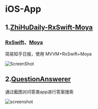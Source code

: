 # iOS-App

## 1.[ZhiHuDaily-RxSwift-Moya](https://github.com/Xiaoye220/iOS-App/tree/master/ZhiHuDaily-RxSwift-Moya)

### [RxSwift](https://github.com/ReactiveX/RxSwift)、[Moya](https://github.com/Moya/Moya)
简易知乎日报，使用 MVVM+RxSwift+Moya

![ScreenShot](https://github.com/Xiaoye220/iOS_SmallProgram/blob/master/ZhiHuDaily-RxSwift-Moya/ScreenShot/ScreenShot.gif)

## 2.[QuestionAnswerer](https://github.com/Xiaoye220/iOS-App/tree/master/QuestionAnswerer)

通过截图对问答类app进行答案搜索

![screenshot](https://github.com/Xiaoye220/iOS_SmallProgram/blob/master/QuestionAnswerer/ScreenShot/ScreenShot.gif)
